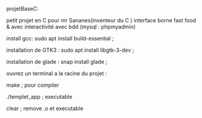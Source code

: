 projetBaseC:

petit projet en C pour mr Sananes(inventeur du C )
interface borne fast food & avec interactivité avec bdd (mysql : phpmyadmin)

install gcc:  sudo apt install build-essential ;


installation de GTK3 :  sudo apt install libgtk-3-dev ;


installation de glade : snap install glade ;

ouvrez un terminal a la racine du projet :

make ; pour compiler

./templet_app ; executable

clear ; remove .o et executable
